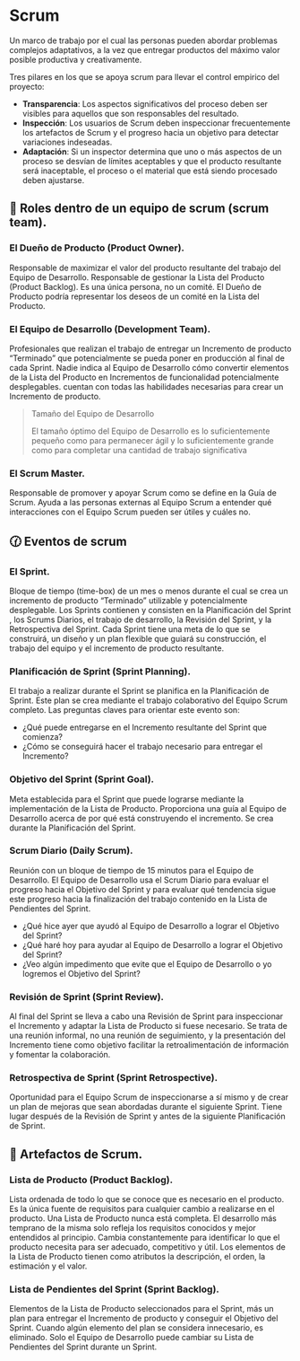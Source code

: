 # Scrum

Un marco de trabajo por el cual las personas pueden abordar problemas complejos adaptativos, a la vez que entregar productos del máximo valor posible productiva y creativamente.

Tres pilares en los que se apoya scrum para llevar el control empirico del proyecto:

- **Transparencia**: Los aspectos significativos del proceso deben ser visibles para aquellos que son responsables del resultado.
- **Inspección**: Los usuarios de Scrum deben inspeccionar frecuentemente los artefactos de Scrum y el progreso hacia un objetivo para detectar variaciones indeseadas.
- **Adaptación**: Si un inspector determina que uno o más aspectos de un proceso se desvían de límites aceptables y que el producto resultante será inaceptable,
  el proceso o el material que está siendo procesado deben ajustarse.

## 👥 Roles dentro de un equipo de scrum (scrum team).

### El Dueño de Producto (Product Owner).

Responsable de maximizar el valor del producto resultante del trabajo del Equipo de Desarrollo.
Responsable de gestionar la Lista del Producto (Product Backlog).
Es una única persona, no un comité. El Dueño de Producto podría representar los deseos de un comité en la Lista del Producto.

### El Equipo de Desarrollo (Development Team).

Profesionales que realizan el trabajo de entregar un Incremento de producto “Terminado” que potencialmente se pueda poner en producción al final de cada Sprint.
Nadie indica al Equipo de Desarrollo cómo convertir elementos de la Lista del Producto en Incrementos de funcionalidad potencialmente desplegables.
cuentan con todas las habilidades necesarias para crear un Incremento de producto.

> Tamaño del Equipo de Desarrollo
>
> El tamaño óptimo del Equipo de Desarrollo es lo suficientemente pequeño como para permanecer ágil y lo suficientemente grande como para completar una cantidad de trabajo significativa

### El Scrum Master.

Responsable de promover y apoyar Scrum como se define en la Guía de Scrum.
Ayuda a las personas externas al Equipo Scrum a entender qué interacciones con el Equipo Scrum pueden ser útiles y cuáles no.

## 🕜 Eventos de scrum

### El Sprint.

Bloque de tiempo (time-box) de un mes o menos durante el cual se crea un incremento de producto “Terminado” utilizable y potencialmente desplegable.
Los Sprints contienen y consisten en la Planificación del Sprint , los Scrums Diarios, el trabajo de desarrollo, la Revisión del Sprint, y la Retrospectiva del Sprint.
Cada Sprint tiene una meta de lo que se construirá, un diseño y un plan flexible que guiará su construcción, el trabajo del equipo y el incremento de producto resultante.

### Planificación de Sprint (Sprint Planning).

El trabajo a realizar durante el Sprint se planifica en la Planificación de Sprint. Este plan se crea mediante el trabajo colaborativo del Equipo Scrum completo.
Las preguntas claves para orientar este evento son:

- ¿Qué puede entregarse en el Incremento resultante del Sprint que comienza?
- ¿Cómo se conseguirá hacer el trabajo necesario para entregar el Incremento?

### Objetivo del Sprint (Sprint Goal).

Meta establecida para el Sprint que puede lograrse mediante la implementación de la Lista de Producto.
Proporciona una guía al Equipo de Desarrollo acerca de por qué está construyendo el incremento.
Se crea durante la Planificación del Sprint.

### Scrum Diario (Daily Scrum).

Reunión con un bloque de tiempo de 15 minutos para el Equipo de Desarrollo.
El Equipo de Desarrollo usa el Scrum Diario para evaluar el progreso hacia el Objetivo del Sprint y para evaluar qué tendencia sigue este progreso hacia la finalización del
trabajo contenido en la Lista de Pendientes del Sprint.

- ¿Qué hice ayer que ayudó al Equipo de Desarrollo a lograr el Objetivo del Sprint?
- ¿Qué haré hoy para ayudar al Equipo de Desarrollo a lograr el Objetivo del Sprint?
- ¿Veo algún impedimento que evite que el Equipo de Desarrollo o yo logremos el Objetivo del Sprint?

### Revisión de Sprint (Sprint Review).

Al final del Sprint se lleva a cabo una Revisión de Sprint para inspeccionar el Incremento y adaptar la Lista de Producto si fuese necesario.
Se trata de una reunión informal, no una reunión de seguimiento, y la presentación del Incremento tiene como objetivo facilitar la retroalimentación de información y fomentar la colaboración.

### Retrospectiva de Sprint (Sprint Retrospective).

Oportunidad para el Equipo Scrum de inspeccionarse a sí mismo y de crear un plan de mejoras que sean abordadas durante el siguiente Sprint.
Tiene lugar después de la Revisión de Sprint y antes de la siguiente Planificación de Sprint.

## 🔮 Artefactos de Scrum.

### Lista de Producto (Product Backlog).

Lista ordenada de todo lo que se conoce que es necesario en el producto. Es la única fuente de requisitos para cualquier cambio a realizarse en el producto.
Una Lista de Producto nunca está completa. El desarrollo más temprano de la misma solo refleja los requisitos conocidos y mejor entendidos al principio.
Cambia constantemente para identificar lo que el producto necesita para ser adecuado, competitivo y útil.
Los elementos de la Lista de Producto tienen como atributos la descripción, el orden, la estimación y el valor.

### Lista de Pendientes del Sprint (Sprint Backlog).

Elementos de la Lista de Producto seleccionados para el Sprint, más un plan para entregar el Incremento de producto y conseguir el Objetivo del Sprint.
Cuando algún elemento del plan se considera innecesario, es eliminado. Solo el Equipo de Desarrollo puede cambiar su Lista de Pendientes del Sprint durante un Sprint.

